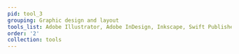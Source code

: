 ```yaml
---
pid: tool_3
grouping: Graphic design and layout
tools_list: Adobe Illustrator, Adobe InDesign, Inkscape, Swift Publisher
order: '2'
collection: tools
---
```

